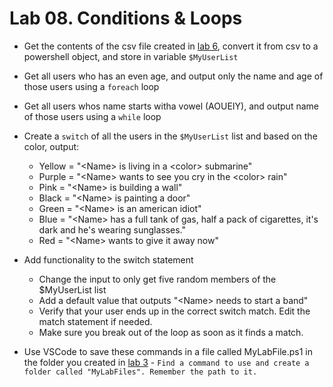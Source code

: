 # Lab 08. Conditions & Loops

- Get the contents of the csv file created in [lab 6](../06.%20Text%20and%20Files/Lab.md), convert it from csv to a powershell object, and store in variable `$MyUserList`

- Get all users who has an even age, and output only the name and age of those users using a `foreach` loop

- Get all users whos name starts witha vowel (AOUEIY), and output name of those users using a `while` loop

- Create a `switch` of all the users in the `$MyUserList` list and based on the color, output:
  - Yellow = "\<Name> is living in a \<color> submarine"
  - Purple = "\<Name> wants to see you cry in the \<color> rain"
  - Pink = "\<Name> is building a wall"
  - Black = "\<Name> is painting a door"
  - Green = "\<Name> is an american idiot"
  - Blue = "\<Name> has a full tank of gas, half a pack of cigarettes, it's dark and he's wearing sunglasses."
  - Red = "\<Name> wants to give it away now"

- Add functionality to the switch statement
  - Change the input to only get five random members of the $MyUserList list
  - Add a default value that outputs "\<Name> needs to start a band"
  - Verify that your user ends up in the correct switch match. Edit the match statement if needed.
  - Make sure you break out of the loop as soon as it finds a match.

- Use VSCode to save these commands in a file called MyLabFile.ps1 in the folder you created in [lab  3](../03.%20Commands%20and%20Methods/Lab.md) - `Find a command to use and create a folder called "MyLabFiles". Remember the path to it.`
